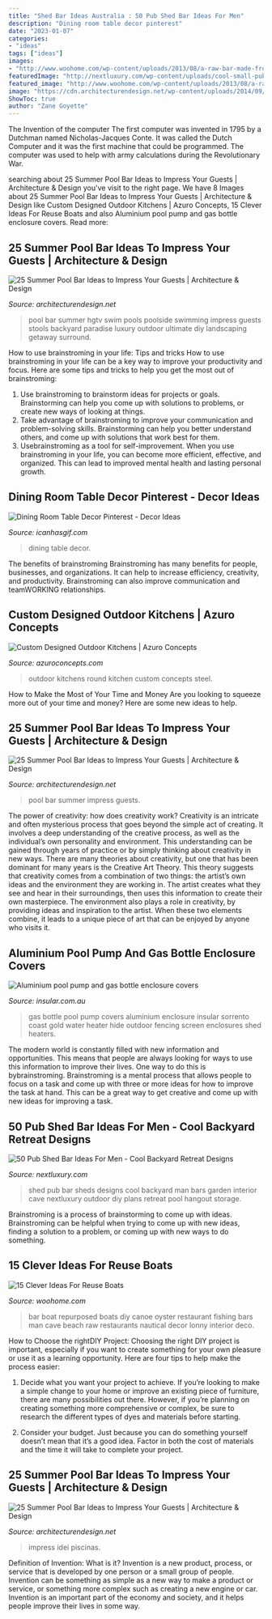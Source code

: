 ```yaml
---
title: "Shed Bar Ideas Australia : 50 Pub Shed Bar Ideas For Men"
description: "Dining room table decor pinterest"
date: "2023-01-07"
categories:
- "ideas"
tags: ["ideas"]
images:
- "http://www.woohome.com/wp-content/uploads/2013/08/a-raw-bar-made-from-an-old-oyster-fishing-boat.jpg"
featuredImage: "http://nextluxury.com/wp-content/uploads/cool-small-pub-shed-ideas.jpg"
featured_image: "http://www.woohome.com/wp-content/uploads/2013/08/a-raw-bar-made-from-an-old-oyster-fishing-boat.jpg"
image: "https://cdn.architecturendesign.net/wp-content/uploads/2014/09/Summer-Pool-Bar-Ideas-11.jpg"
ShowToc: true
author: "Zane Goyette"
---
```



The Invention of the computer
The first computer was invented in 1795 by a Dutchman named Nicholas-Jacques Conte. It was called the Dutch Computer and it was the first machine that could be programmed. The computer was used to help with army calculations during the Revolutionary War.

	

		
searching about 25 Summer Pool Bar Ideas to Impress Your Guests | Architecture &amp; Design you've visit to the right page. We have 8 Images about 25 Summer Pool Bar Ideas to Impress Your Guests | Architecture &amp; Design like Custom Designed Outdoor Kitchens | Azuro Concepts, 15 Clever Ideas For Reuse Boats and also Aluminium pool pump and gas bottle enclosure covers. Read more:
		
    
## 25 Summer Pool Bar Ideas To Impress Your Guests | Architecture &amp; Design

<img loading=lazy src="https://cdn.architecturendesign.net/wp-content/uploads/2014/09/Summer-Pool-Bar-Ideas-13.jpg" onerror="this.onerror=null;this.src='https://tse1.mm.bing.net/th?id=OIP.s3z-e88JTmqACh7wq6BltAHaJ4&amp;pid=15.1';" alt="25 Summer Pool Bar Ideas to Impress Your Guests | Architecture &amp; Design">

_Source: architecturendesign.net_

>pool bar summer hgtv swim pools poolside swimming impress guests stools backyard paradise luxury outdoor ultimate diy landscaping getaway surround. 

	

How to use brainstroming in your life: Tips and tricks
How to use brainstroming in your life can be a key way to improve your productivity and focus. Here are some tips and tricks to help you get the most out of brainstroming: 
1) Use brainstroming to brainstorm ideas for projects or goals. Brainstorming can help you come up with solutions to problems, or create new ways of looking at things. 
2) Take advantage of brainstroming to improve your communication and problem-solving skills. Brainstorming can help you better understand others, and come up with solutions that work best for them. 
3) Usebrainstroming as a tool for self-improvement. When you use brainstroming in your life, you can become more efficient, effective, and organized. This can lead to improved mental health and lasting personal growth.

    
## Dining Room Table Decor Pinterest - Decor Ideas

<img loading=lazy src="https://www.icanhasgif.com/wp-content/uploads/2016/03/Dining-Room-Table-Decor-Pinterest.jpg" onerror="this.onerror=null;this.src='https://tse1.mm.bing.net/th?id=OIP.ScWhBzjSMZz9FePDpBUytwHaFj&amp;pid=15.1';" alt="Dining Room Table Decor Pinterest - Decor Ideas">

_Source: icanhasgif.com_

>dining table decor. 

	

The benefits of brainstroming
Brainstroming has many benefits for people, businesses, and organizations. It can help to increase efficiency, creativity, and productivity. Brainstroming can also improve communication and teamWORKING relationships.

    
## Custom Designed Outdoor Kitchens | Azuro Concepts

<img loading=lazy src="https://azuroconcepts.com/wp-content/uploads/2015/10/Year-round-outdoor-kitchens-Bro038.jpg" onerror="this.onerror=null;this.src='https://tse2.mm.bing.net/th?id=OIP.VLtd4t6VFXk4qlKBPlYWGQHaE8&amp;pid=15.1';" alt="Custom Designed Outdoor Kitchens | Azuro Concepts">

_Source: azuroconcepts.com_

>outdoor kitchens round kitchen custom concepts steel. 

	

How to Make the Most of Your Time and Money
Are you looking to squeeze more out of your time and money? Here are some new ideas to help.

    
## 25 Summer Pool Bar Ideas To Impress Your Guests | Architecture &amp; Design

<img loading=lazy src="https://cdn.architecturendesign.net/wp-content/uploads/2014/09/Summer-Pool-Bar-Ideas-19.jpg" onerror="this.onerror=null;this.src='https://tse1.mm.bing.net/th?id=OIP.YlTaNIxlyYHWkkpNIxmZwwHaJ4&amp;pid=15.1';" alt="25 Summer Pool Bar Ideas to Impress Your Guests | Architecture &amp; Design">

_Source: architecturendesign.net_

>pool bar summer impress guests. 

	

The power of creativity: how does creativity work?
Creativity is an intricate and often mysterious process that goes beyond the simple act of creating. It involves a deep understanding of the creative process, as well as the individual’s own personality and environment. This understanding can be gained through years of practice or by simply thinking about creativity in new ways.
There are many theories about creativity, but one that has been dominant for many years is the Creative Art Theory. This theory suggests that creativity comes from a combination of two things: the artist’s own ideas and the environment they are working in. The artist creates what they see and hear in their surroundings, then uses this information to create their own masterpiece. The environment also plays a role in creativity, by providing ideas and inspiration to the artist. When these two elements combine, it leads to a unique piece of art that can be enjoyed by anyone who visits it.

    
## Aluminium Pool Pump And Gas Bottle Enclosure Covers

<img loading=lazy src="http://www.insular.com.au/wp-content/uploads/2013/09/Aluminium-Gas-Bottle-Cover-Sorrento-2-.jpg" onerror="this.onerror=null;this.src='https://tse2.mm.bing.net/th?id=OIP.Om-SDfd5a6psJjXHZa5ingHaJ4&amp;pid=15.1';" alt="Aluminium pool pump and gas bottle enclosure covers">

_Source: insular.com.au_

>gas bottle pool pump covers aluminium enclosure insular sorrento coast gold water heater hide outdoor fencing screen enclosures shed heaters. 

	

The modern world is constantly filled with new information and opportunities. This means that people are always looking for ways to use this information to improve their lives. One way to do this is bybrainstroming. Brainstroming is a mental process that allows people to focus on a task and come up with three or more ideas for how to improve the task at hand. This can be a great way to get creative and come up with new ideas for improving a task.

    
## 50 Pub Shed Bar Ideas For Men - Cool Backyard Retreat Designs

<img loading=lazy src="http://nextluxury.com/wp-content/uploads/cool-small-pub-shed-ideas.jpg" onerror="this.onerror=null;this.src='https://tse1.mm.bing.net/th?id=OIP.dHdWBK-hb1_-zrnJPrdqOQAAAA&amp;pid=15.1';" alt="50 Pub Shed Bar Ideas For Men - Cool Backyard Retreat Designs">

_Source: nextluxury.com_

>shed pub bar sheds designs cool backyard man bars garden interior cave nextluxury outdoor diy plans retreat pool hangout storage. 

	

Brainstroming is a process of brainstorming to come up with ideas. Brainstroming can be helpful when trying to come up with new ideas, finding a solution to a problem, or coming up with new ways to do something.

    
## 15 Clever Ideas For Reuse Boats

<img loading=lazy src="http://www.woohome.com/wp-content/uploads/2013/08/a-raw-bar-made-from-an-old-oyster-fishing-boat.jpg" onerror="this.onerror=null;this.src='https://tse1.mm.bing.net/th?id=OIP.SZzCj1Gz5V0MDRVTX6sfJwHaLH&amp;pid=15.1';" alt="15 Clever Ideas For Reuse Boats">

_Source: woohome.com_

>bar boat repurposed boats diy canoe oyster restaurant fishing bars man cave beach raw restaurants nautical decor lonny interior deco. 

	

How to Choose the rightDIY Project:
Choosing the right DIY project is important, especially if you want to create something for your own pleasure or use it as a learning opportunity. Here are four tips to help make the process easier:
1. Decide what you want your project to achieve. If you’re looking to make a simple change to your home or improve an existing piece of furniture, there are many possibilities out there. However, if you’re planning on creating something more comprehensive or complex, be sure to research the different types of dyes and materials before starting.

2. Consider your budget. Just because you can do something yourself doesn’t mean that it’s a good idea. Factor in both the cost of materials and the time it will take to complete your project.

    
## 25 Summer Pool Bar Ideas To Impress Your Guests | Architecture &amp; Design

<img loading=lazy src="https://cdn.architecturendesign.net/wp-content/uploads/2014/09/Summer-Pool-Bar-Ideas-11.jpg" onerror="this.onerror=null;this.src='https://tse4.mm.bing.net/th?id=OIP.XjnKTNPHFo9kHbd3bDGQCQHaFj&amp;pid=15.1';" alt="25 Summer Pool Bar Ideas to Impress Your Guests | Architecture &amp; Design">

_Source: architecturendesign.net_

>impress idei piscinas. 

	

Definition of Invention: What is it?
Invention is a new product, process, or service that is developed by one person or a small group of people. Invention can be something as simple as a new way to make a product or service, or something more complex such as creating a new engine or car. Invention is an important part of the economy and society, and it helps people improve their lives in some way.

